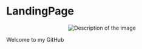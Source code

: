 # LandingPage

<p align="center">
  <img src="https://encrypted-tbn0.gstatic.com/images?q=tbn:ANd9GcQ4NnriPoC6Z9wncC5DyWTFk49M-0EnosDqsg&usqp=CAU" alt="Description of the image">
</p>

Welcome to my GitHub
